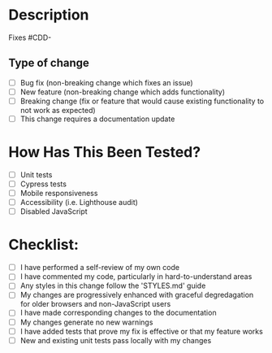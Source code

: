 # Description

<!-- Please include a summary of the change and which issue is fixed. Please also include relevant motivation and context. List any dependencies that are required for this change. -->

Fixes #CDD-

## Type of change

<!-- Please delete options that are not relevant. -->

- [ ] Bug fix (non-breaking change which fixes an issue)
- [ ] New feature (non-breaking change which adds functionality)
- [ ] Breaking change (fix or feature that would cause existing functionality to not work as expected)
- [ ] This change requires a documentation update

# How Has This Been Tested?

<!-- Please describe the tests that you ran to verify your changes. Provide instructions so we can reproduce. Please also list any relevant details for your test configuration -->

- [ ] Unit tests
- [ ] Cypress tests
- [ ] Mobile responsiveness
- [ ] Accessibility (i.e. Lighthouse audit)
- [ ] Disabled JavaScript

# Checklist:

- [ ] I have performed a self-review of my own code
- [ ] I have commented my code, particularly in hard-to-understand areas
- [ ] Any styles in this change follow the 'STYLES.md' guide
- [ ] My changes are progressively enhanced with graceful degredagation for older browsers and non-JavaScript users
- [ ] I have made corresponding changes to the documentation
- [ ] My changes generate no new warnings
- [ ] I have added tests that prove my fix is effective or that my feature works
- [ ] New and existing unit tests pass locally with my changes
